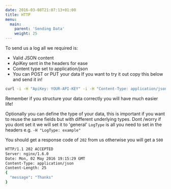 ```yaml
---
date: 2016-03-08T21:07:13+01:00
title: HTTP
menu:
  main:
    parent: 'Sending Data'
    weight: 25
---
```


To send us a log all we required is:

* Valid JSON content
* ApiKey sent in the headers for ease
* Content type set to application/json
* You can POST or PUT your data
If you want to try it out copy this below and send it in!

```sh
curl -i -H "ApiKey: YOUR-API-KEY" -i -H "Content-Type: application/json" http://api.logit.io/v2 -d '{"test":"test","example": { "a": 1, "b": 2 } }'
```

Remember if you structure your data correctly you will have much easier life!

Optionally you can define the type of your data, this is important if you want to reuse the same fields but with different underlying types. Dont /worry if you dont set it we will set it to 'general' `LogType` is all you need to set in the headers e.g. `-H "LogType: example"`

You should get a response code of `202` from us otherwise you will get a `500`

```sh
HTTP/1.1 202 ACCEPTED
Server: nginx/1.6.0
Date: Mon, 02 May 2016 19:15:29 GMT
Content-Type: application/json
Content-Length: 25
{
  "message": "Thanks"
}
```
